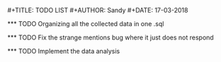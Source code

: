#+TITLE: TODO LIST
#+AUTHOR: Sandy
#+DATE: 17-03-2018

*** TODO Organizing all the collected data in one .sql
 

*** TODO Fix the strange mentions bug where it just does not respond


*** TODO Implement the data analysis
